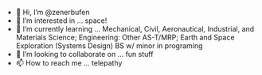 - 👋 Hi, I’m @zenerbufen
- 👀 I’m interested in ... space!
- 🌱 I’m currently learning ...   Mechanical, Civil, Aeronautical, Industrial, and Materials Science; Engineering: Other AS-T/MRP; Earth and Space Exploration (Systems Design) BS w/ minor in programing
- 💞️ I’m looking to collaborate on ... fun stuff
- 📫 How to reach me ... telepathy

<!---
zenerbufen/zenerbufen is a ✨ special ✨ repository because its `README.md` (this file) appears on your GitHub profile.
You can click the Preview link to take a look at your changes.
--->

